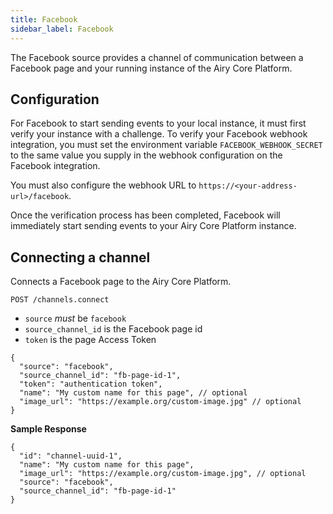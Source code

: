 ```yaml
---
title: Facebook
sidebar_label: Facebook
---
```


The Facebook source provides a channel of communication between a Facebook page and your running instance of the Airy Core Platform.

## Configuration

For Facebook to start sending events to your local instance, it must first
verify your instance with a challenge. To verify your Facebook webhook
integration, you must set the environment variable `FACEBOOK_WEBHOOK_SECRET` to
the same value you supply in the webhook configuration on the Facebook
integration.

You must also configure the webhook URL to `https://<your-address-url>/facebook`.

Once the verification process has been completed, Facebook will immediately
start sending events to your Airy Core Platform instance.

## Connecting a channel

Connects a Facebook page to the Airy Core Platform.

```
POST /channels.connect
```

- `source` _must_ be `facebook`
- `source_channel_id` is the Facebook page id
- `token` is the page Access Token

```json5
{
  "source": "facebook",
  "source_channel_id": "fb-page-id-1",
  "token": "authentication token",
  "name": "My custom name for this page", // optional
  "image_url": "https://example.org/custom-image.jpg" // optional
}
```

**Sample Response**

```json5
{
  "id": "channel-uuid-1",
  "name": "My custom name for this page",
  "image_url": "https://example.org/custom-image.jpg", // optional
  "source": "facebook",
  "source_channel_id": "fb-page-id-1"
}
```
